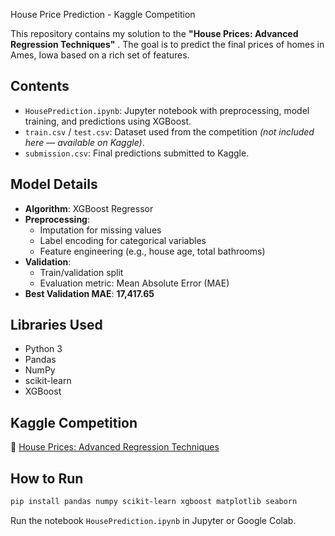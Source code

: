 House Price Prediction - Kaggle Competition

This repository contains my solution to the **"House Prices: Advanced Regression Techniques"** . The goal is to predict the final prices of homes in Ames, Iowa based on a rich set of features.

##  Contents

- `HousePrediction.ipynb`: Jupyter notebook with preprocessing, model training, and predictions using XGBoost.
- `train.csv` / `test.csv`: Dataset used from the competition *(not included here — available on Kaggle)*.
- `submission.csv`: Final predictions submitted to Kaggle.

##  Model Details

- **Algorithm**: XGBoost Regressor
- **Preprocessing**:
  - Imputation for missing values
  - Label encoding for categorical variables
  - Feature engineering (e.g., house age, total bathrooms)
- **Validation**:
  - Train/validation split
  - Evaluation metric: Mean Absolute Error (MAE)
- **Best Validation MAE**: **17,417.65**

##  Libraries Used

- Python 3
- Pandas
- NumPy
- scikit-learn
- XGBoost

##  Kaggle Competition

🔗 [House Prices: Advanced Regression Techniques](https://www.kaggle.com/competitions/house-prices-advanced-regression-techniques)

##  How to Run

```bash
pip install pandas numpy scikit-learn xgboost matplotlib seaborn
```

Run the notebook `HousePrediction.ipynb` in Jupyter or Google Colab.
